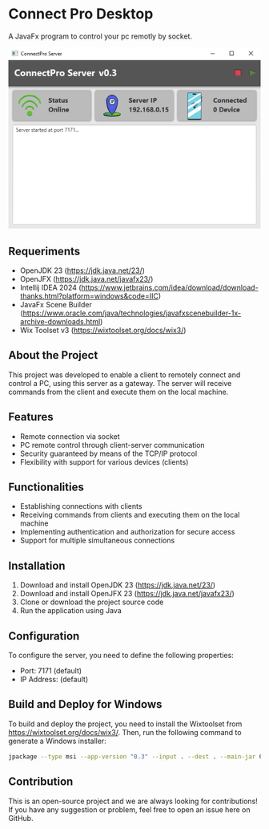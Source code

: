 # Connect Pro Desktop
A JavaFx program to control your pc remotly by socket.

![Image](src/main/resources/images/program/ConnectProServer.png)

## Requeriments
- OpenJDK 23 (https://jdk.java.net/23/)
- OpenJFX (https://jdk.java.net/javafx23/)
- Intellij IDEA 2024 (https://www.jetbrains.com/idea/download/download-thanks.html?platform=windows&code=IIC)
- JavaFx Scene Builder (https://www.oracle.com/java/technologies/javafxscenebuilder-1x-archive-downloads.html)
- Wix Toolset v3 (https://wixtoolset.org/docs/wix3/)

## About the Project
This project was developed to enable a client to remotely connect and control a PC, using this server as a gateway. The server will receive commands from the client and execute them on the local machine.

## Features

* Remote connection via socket
* PC remote control through client-server communication
* Security guaranteed by means of the TCP/IP protocol
* Flexibility with support for various devices (clients)

## Functionalities

* Establishing connections with clients
* Receiving commands from clients and executing them on the local machine
* Implementing authentication and authorization for secure access
* Support for multiple simultaneous connections

## Installation

1. Download and install OpenJDK 23 (https://jdk.java.net/23/)
2. Download and install OpenJFX 23 (https://jdk.java.net/javafx23/)
3. Clone or download the project source code
4. Run the application using Java

## Configuration

To configure the server, you need to define the following properties:
* Port: 7171 (default)
* IP Address: (default)

## Build and Deploy for Windows

To build and deploy the project, you need to install the Wixtoolset from https://wixtoolset.org/docs/wix3/. Then, run the following command to generate a Windows installer:
```bash
jpackage --type msi --app-version "0.3" --input . --dest . --main-jar ConnectProServer.jar --main-class com.connectpro.connectproserver.App --module-path "C:\Java\javafx-jmods-23.0.1" --add-modules javafx.controls,javafx.fxml --win-shortcut --win-menu --name "Connect Pro Server" --app-version "1.1" --description "Server to allow remote control pc."
```
## Contribution
This is an open-source project and we are always looking for contributions! If you have any suggestion or problem, feel free to open an issue here on GitHub.
